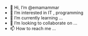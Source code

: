- 👋 Hi, I’m @emamammar
- 👀 I’m interested in IT , programming 
- 🌱 I’m currently learning ...
- 💞️ I’m looking to collaborate on ...
- 📫 How to reach me ...

<!---
emamammar/emamammar is a ✨ special ✨ repository because its `README.md` (this file) appears on your GitHub profile.
You can click the Preview link to take a look at your changes.
--->
